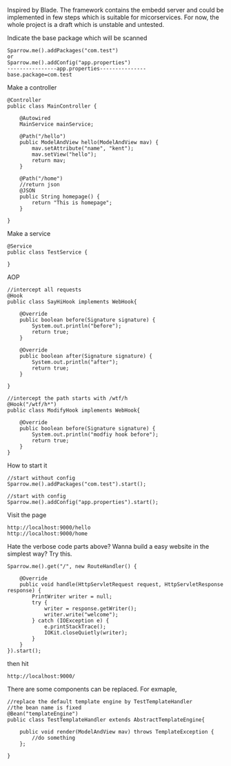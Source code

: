 Inspired by Blade. The framework contains the embedd server and could be implemented in few steps which is suitable for micorservices. For now, the whole project is a draft which is unstable and untested. 

Indicate the base package which will be scanned 
```
Sparrow.me().addPackages("com.test")
or
Sparrow.me().addConfig("app.properties")
----------------app.properties---------------
base.package=com.test

```

Make a controller
```
@Controller
public class MainController {

	@Autowired
	MainService mainService;

	@Path("/hello")
	public ModelAndView hello(ModelAndView mav) {
		mav.setAttribute("name", "kent");
		mav.setView("hello");
		return mav;
	}

	@Path("/home")
	//return json
	@JSON
	public String homepage() {
		return "This is homepage";
	} 

}

```

Make a service
```
@Service
public class TestService {

}
```

AOP
```
//intercept all requests
@Hook
public class SayHiHook implements WebHook{

	@Override
	public boolean before(Signature signature) {
		System.out.println("before");
		return true;
	}

	@Override
	public boolean after(Signature signature) {
		System.out.println("after");
		return true;
	}
	
}

//intercept the path starts with /wtf/h
@Hook("/wtf/h*")
public class ModifyHook implements WebHook{

	@Override
	public boolean before(Signature signature) {
		System.out.println("modfiy hook before");
		return true;
	}
}

```

How to start it

```
//start without config
Sparrow.me().addPackages("com.test").start();

//start with config
Sparrow.me().addConfig("app.properties").start();
```

Visit the page
```
http://localhost:9000/hello
http://localhost:9000/home
```

Hate the verbose code parts above? Wanna build a easy website in the simplest way? Try this.
```
Sparrow.me().get("/", new RouteHandler() {
			
	@Override
	public void handle(HttpServletRequest request, HttpServletResponse response) {
		PrintWriter writer = null;
		try {
			writer = response.getWriter();
			writer.write("welcome");
		} catch (IOException e) {
			e.printStackTrace();
			IOKit.closeQuietly(writer);
		}
	}
}).start();

```
then hit
```
http://localhost:9000/
```

There are some components can be replaced.
For exmaple,

```
//replace the default template engine by TestTemplateHandler
//the bean name is fixed
@Bean("templateEngine")
public class TestTemplateHandler extends AbstractTemplateEngine{

	public void render(ModelAndView mav) throws TemplateException {
		//do something
	};
	
}
``` 
